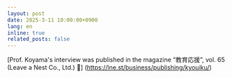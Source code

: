 ```yaml
---
layout: post
date: 2025-3-11 10:00:00+0900
lang: en
inline: true
related_posts: false
---
```


[Prof. Koyama's interview was published in the magazine “教育応援”, vol. 65 (Leave a Nest Co., Ltd.) 📰] (https://lne.st/business/publishing/kyouiku/)